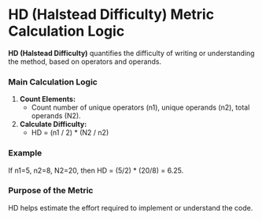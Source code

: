 # HD (Halstead Difficulty) Metric Calculation Logic

**HD (Halstead Difficulty)** quantifies the difficulty of writing or understanding the method, based on operators and operands.

### Main Calculation Logic

1. **Count Elements:**
   - Count number of unique operators (n1), unique operands (n2), total operands (N2).
2. **Calculate Difficulty:**
   - HD = (n1 / 2) * (N2 / n2)

### Example
If n1=5, n2=8, N2=20, then HD = (5/2) * (20/8) = 6.25.

### Purpose of the Metric
HD helps estimate the effort required to implement or understand the code.
